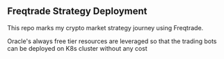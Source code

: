 ## Freqtrade Strategy Deployment

This repo marks my crypto market strategy journey using Freqtrade.

Oracle's always free tier resources are leveraged so that the trading bots can be deployed on K8s cluster without any cost
